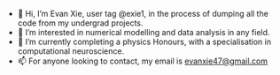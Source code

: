 - 👋 Hi, I’m Evan Xie, user tag @exie1, in the process of dumping all the code from my undergrad projects. 
- 👀 I’m interested in numerical modelling and data analysis in any field.
- 🌱 I’m currently completing a physics Honours, with a specialisation in computational neuroscience. 
- 📫 For anyone looking to contact, my email is evanxie47@gmail.com

<!---
exie1/exie1 is a ✨ special ✨ repository because its `README.md` (this file) appears on your GitHub profile.
You can click the Preview link to take a look at your changes.
--->

